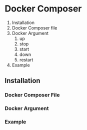 # Docker Composer

1. Installation
2. Docker Composer file
3. Docker Argument
   1. up
   2. stop
   3. start
   4. down
   5. restart
4. Example

## Installation

### Docker Composer File

### Docker Argument

### Example 





